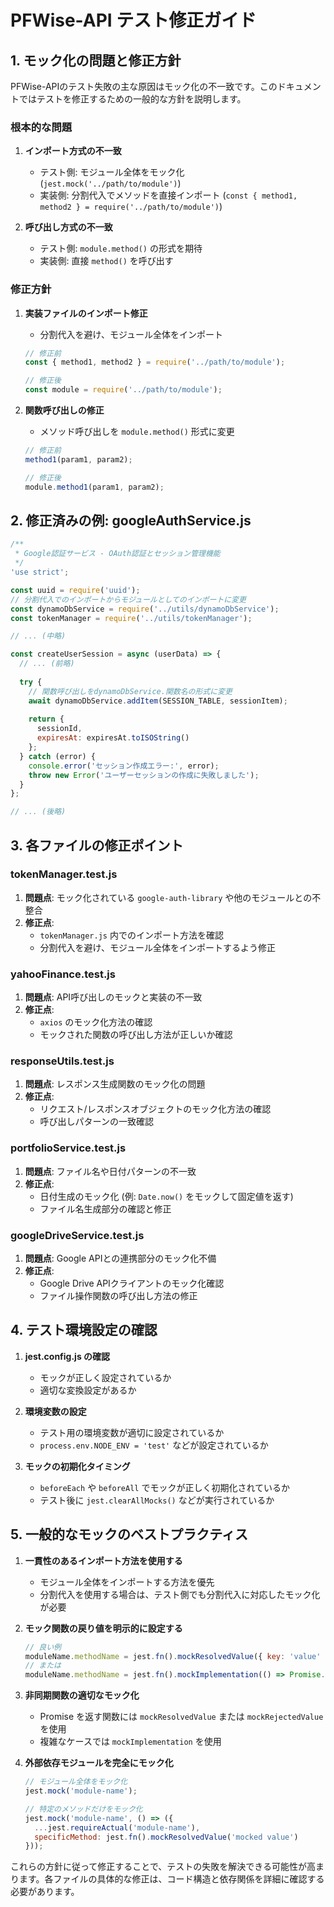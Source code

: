 # PFWise-API テスト修正ガイド

## 1. モック化の問題と修正方針

PFWise-APIのテスト失敗の主な原因はモック化の不一致です。このドキュメントではテストを修正するための一般的な方針を説明します。

### 根本的な問題

1. **インポート方式の不一致**
   - テスト側: モジュール全体をモック化 (`jest.mock('../path/to/module')`)
   - 実装側: 分割代入でメソッドを直接インポート (`const { method1, method2 } = require('../path/to/module')`)

2. **呼び出し方式の不一致**
   - テスト側: `module.method()` の形式を期待
   - 実装側: 直接 `method()` を呼び出す

### 修正方針

1. **実装ファイルのインポート修正**
   - 分割代入を避け、モジュール全体をインポート
   ```javascript
   // 修正前
   const { method1, method2 } = require('../path/to/module');
   
   // 修正後
   const module = require('../path/to/module');
   ```

2. **関数呼び出しの修正**
   - メソッド呼び出しを `module.method()` 形式に変更
   ```javascript
   // 修正前
   method1(param1, param2);
   
   // 修正後
   module.method1(param1, param2);
   ```

## 2. 修正済みの例: googleAuthService.js

```javascript
/**
 * Google認証サービス - OAuth認証とセッション管理機能
 */
'use strict';

const uuid = require('uuid');
// 分割代入でのインポートからモジュールとしてのインポートに変更
const dynamoDbService = require('../utils/dynamoDbService');
const tokenManager = require('../utils/tokenManager');

// ... (中略)

const createUserSession = async (userData) => {
  // ... (前略)
  
  try {
    // 関数呼び出しをdynamoDbService.関数名の形式に変更
    await dynamoDbService.addItem(SESSION_TABLE, sessionItem);
    
    return {
      sessionId,
      expiresAt: expiresAt.toISOString()
    };
  } catch (error) {
    console.error('セッション作成エラー:', error);
    throw new Error('ユーザーセッションの作成に失敗しました');
  }
};

// ... (後略)
```

## 3. 各ファイルの修正ポイント

### tokenManager.test.js

1. **問題点**: モック化されている `google-auth-library` や他のモジュールとの不整合
2. **修正点**:
   - `tokenManager.js` 内でのインポート方法を確認
   - 分割代入を避け、モジュール全体をインポートするよう修正

### yahooFinance.test.js

1. **問題点**: API呼び出しのモックと実装の不一致
2. **修正点**:
   - `axios` のモック化方法の確認
   - モックされた関数の呼び出し方法が正しいか確認

### responseUtils.test.js

1. **問題点**: レスポンス生成関数のモック化の問題
2. **修正点**:
   - リクエスト/レスポンスオブジェクトのモック化方法の確認
   - 呼び出しパターンの一致確認

### portfolioService.test.js

1. **問題点**: ファイル名や日付パターンの不一致
2. **修正点**:
   - 日付生成のモック化 (例: `Date.now()` をモックして固定値を返す)
   - ファイル名生成部分の確認と修正

### googleDriveService.test.js

1. **問題点**: Google APIとの連携部分のモック化不備
2. **修正点**:
   - Google Drive APIクライアントのモック化確認
   - ファイル操作関数の呼び出し方法の修正

## 4. テスト環境設定の確認

1. **jest.config.js の確認**
   - モックが正しく設定されているか
   - 適切な変換設定があるか

2. **環境変数の設定**
   - テスト用の環境変数が適切に設定されているか
   - `process.env.NODE_ENV = 'test'` などが設定されているか

3. **モックの初期化タイミング**
   - `beforeEach` や `beforeAll` でモックが正しく初期化されているか
   - テスト後に `jest.clearAllMocks()` などが実行されているか

## 5. 一般的なモックのベストプラクティス

1. **一貫性のあるインポート方法を使用する**
   - モジュール全体をインポートする方法を優先
   - 分割代入を使用する場合は、テスト側でも分割代入に対応したモック化が必要

2. **モック関数の戻り値を明示的に設定する**
   ```javascript
   // 良い例
   moduleName.methodName = jest.fn().mockResolvedValue({ key: 'value' });
   // または
   moduleName.methodName = jest.fn().mockImplementation(() => Promise.resolve({ key: 'value' }));
   ```

3. **非同期関数の適切なモック化**
   - Promise を返す関数には `mockResolvedValue` または `mockRejectedValue` を使用
   - 複雑なケースでは `mockImplementation` を使用

4. **外部依存モジュールを完全にモック化**
   ```javascript
   // モジュール全体をモック化
   jest.mock('module-name');
   
   // 特定のメソッドだけをモック化
   jest.mock('module-name', () => ({
     ...jest.requireActual('module-name'),
     specificMethod: jest.fn().mockResolvedValue('mocked value')
   }));
   ```

これらの方針に従って修正することで、テストの失敗を解決できる可能性が高まります。各ファイルの具体的な修正は、コード構造と依存関係を詳細に確認する必要があります。
